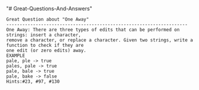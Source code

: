 "# Great-Questions-And-Answers" 
	
	Great Question about "One Away"
	--------------------------------------------------------------------
	One Away: There are three types of edits that can be performed on strings: insert a character,
	remove a character, or replace a character. Given two strings, write a function to check if they are
	one edit (or zero edits) away.
	EXAMPLE
	pale, ple -> true
	pales, pale -> true
	pale, bale -> true
	pale, bake -> false
	Hints:#23, #97, #130